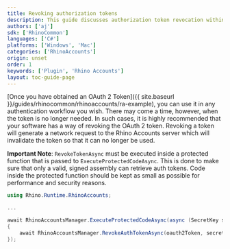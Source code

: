 ```yaml
---
title: Revoking authorization tokens
description: This guide discusses authorization token revocation within Rhino from Rhino Accounts.
authors: ['aj']
sdk: ['RhinoCommon']
languages: ['C#']
platforms: ['Windows', 'Mac']
categories: ['RhinoAccounts']
origin: unset
order: 1
keywords: ['Plugin', 'Rhino Accounts']
layout: toc-guide-page
---
```


[Once you have obtained an OAuth 2 Token]({{ site.baseurl }}/guides/rhinocommon/rhinoaccounts/ra-example), you can use it in any authentication workflow you wish. There may come a time, however, when the token is no longer needed. In such cases, it is highly recommended that your software has a way of revoking the OAuth 2 token. Revoking a token will generate a network request to the Rhino Accounts server which will invalidate the token so that it can no longer be used.

**Important Note**: 
`RevokeTokenAsync` must be executed inside a protected function that is passed to `ExecuteProtectedCodeAsync`. This is done to make sure that only a valid, signed assembly can retrieve auth tokens. Code inside the protected function should be kept as small as possible for performance and security reasons.

```cs
using Rhino.Runtime.RhinoAccounts;

...

await RhinoAccountsManager.ExecuteProtectedCodeAsync(async (SecretKey secretKey) =>
{
	await RhinoAccountsManager.RevokeAuthTokenAsync(oauth2Token, secretKey, CancellationToken.None);			
});
```
